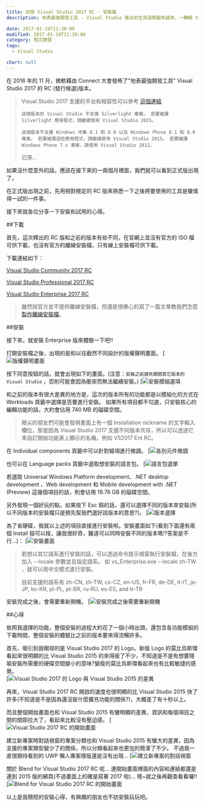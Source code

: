 ```yaml
---
title: 初探 Visual Studio 2017 RC - 安裝篇
description: 地表最強開發工具 - Visual Studio 推出的生命週期越來越快，一轉眼 Visual Studio 2017 就進到RC階段了，這邊就簡單的分享一下安裝試用的心得。

date: 2017-01-19T21:30:00
modified: 2017-01-19T21:30:00
category: 程式開發
tags:
  - Visual Studio

chart: null
---
```


在 2016 年的 11 月，微軟藉由 Connect 大會發佈了"地表最強開發工具" Visual Studio 2017 的 RC (發行候選)版本。

> Visual Studio 2017 支援的平台和相容性可以參考 [這個連結](https://www.visualstudio.com/zh-tw/productinfo/vs2017-compatibility-vs "Visual Studio 2017 平台目標及相容性")
>
> `這個版本的 Visual Studio 不支援 Silverlight 專案。 若要維護 Silverlight 應用程式，請繼續使用 Visual Studio 2015。`
>
> `這個版本不支援 Windows 市集 8.1 和 8.0 以及 Windows Phone 8.1 和 8.0 專案。 若要維護這些應用程式，請繼續使用 Visual Studio 2015。 若要維護 Windows Phone 7.x 專案，請使用 Visual Studio 2012。`
>
> 已哭...

如果沒什麼意外的話，應該在接下來的一兩個月裡面，我們就可以看到正式版出現了。

在正式版出現之前，先用相對穩定的 RC 版來熟悉一下之後將要使用的工具是蠻值得一試的一件事。

接下來就各位分享一下安裝和試用的心得。

##下載

首先，這次釋出的 RC 版和之前的版本有些不同，在官網上並沒有官方的 ISO 檔可供下載，也沒有官方的離線安裝檔，只有線上安裝檔可供下載。

下載連結如下：

[Visual Studio Community 2017 RC](https://aka.ms/vs/15/release/vs_Community.exe "下載 Visual Studio Community 2017 RC")

[Visual Studio Professional 2017 RC](https://aka.ms/vs/15/release/vs_Professional.exe "下載 Visual Studio Professional 2017 RC")

[Visual Studio Enterprise 2017 RC](https://aka.ms/vs/15/release/vs_Enterprise.exe "下載 Visual Studio Enterprise 2017 RC")

> 雖然說官方並不提供離線安裝檔，但還是很佛心的寫了一篇文章教我們怎麼[製作離線安裝檔](https://docs.microsoft.com/zh-tw/visualstudio/install/create-an-offline-installation-of-visual-studio "Create an offline installation of Visual Studio 2017 RC")。

##安裝

接下來，就安裝 Enterprise 版來體驗一下吧!!

打開安裝檔之後，出現的是和以往截然不同設計的版權聲明畫面。
[![版權聲明畫面](01-license-terms.png)

按下同意按鈕的話，就會出現如下的畫面。(注意：`安裝之前請先關閉其它版本的 Visual Studio` ，否則可能會因為衝突而無法繼續安裝。)
[![安裝模組選項](02-workloads.png)

和之前的版本有很大差異的地方是，這次的版本所有的功能都是以模組化的方式在 Workloads 頁籤中選擇是否要進行安裝。
如果所有項目都不勾選，只安裝核心的編輯功能的話，大約會佔用 740 MB 的磁碟空間。

> 眼尖的朋友們可能會發現畫面上有一個 Installation nickname 的文字輸入欄位，那是因為 Visual Studio 2017 支援不同版本共存，所以可以透過它來自訂開始功能表上顯示的名稱，例如 VS2017 Ent RC。

在 Individual components 頁籤中可以針對細項進行微調。
[![各別元件微調](03-individual-components.png)

也可以在 Language packs 頁籤中選取想安裝的語言包。
[![語言包選單](04-language-packs.png)

若選取 Universal Windows Platform development、.NET desktop development 、Web development 和 Mobile development with .NET (Preview) 這幾個項目的話，則會佔用 19.76 GB 的磁碟空間。

另外發現一個好玩的點，如果按下 Esc 鈕的話，還可以選擇不同的版本來安裝(所以不同版本的安裝檔只是預先幫我們選好該版本的意思?)。
[![版本選擇](05-versions-selection.png)

為了省硬碟，我就以上述的項目直接進行安裝啦。安裝畫面如下(看到下面還有兩個 Install 鈕可以按，讓我很好奇，難道可以同時安裝不同的版本嗎!?答案是不行...)：
[![安裝畫面](06-installation.png)

> 若想以其它語系進行安裝的話，可以透過命令提示視窗執行安裝檔，在後方加入 --locale 參數並且指定語系。
> 如 vs_Enterprise.exe --locale zh-TW ，就可以用中文模式進行安裝。
>
> 目前支援的語系有 zh-CN, zh-TW, cs-CZ, en-US, fr-FR, de-DE, it-IT, ja-JP, ko-KR, pl-PL, pt-BR, ru-RU, es-ES, and tr-TR

安裝完成之後，會需要重新開機。
[![安裝完成之後需要重新開機](07-reboot-required.png)

##心得

依照我選擇的功能，整個安裝的過程大約花了一個小時出頭，還包含各功能模組的下載時間，整個安裝的體驗比之前的版本要來得流暢許多。

首先，吸引到我眼球的是 Visual Studio 2017 的 Logo。新版 Logo 的莫比烏斯環看起來很明顯的比 Visual Studio 2015 的來得瘦了不少，不知道是不是有想要隱喻安裝所需要的硬碟空間變小的意味?變瘦的莫比烏斯環看起來也有比較敏捷的感覺。
<br/>[![Visual Studio 2017 的 Logo 與 Visual Studio 2015 的差異](08-the-logo-is-changed-for-vs2017.png)

再來，Visual Studio 2017 RC 開啟的速度也很明顯的比 Visual Studio 2015 快了許多(不知道是不是因為還沒裝什麼擴充功能的關係?)，大概差了有十秒以上。

而且整個開始畫面也和 Visual Studio 2015 有蠻明顯的差異，資訊和每個項目之間的間距拉大了，看起來比較沒有壓迫感。
[![Visual Studio 2017 RC 的開始畫面](09-start-page-of-visual-studio-2017-rc.png)

建立新專案時對話視窗的專案分類也和 Visual Studio 2015 有蠻大的差異，因為支援的專案類型變少了的關係，所以分類看起來也更加的簡潔了不少。
不過我一直很期待看到的 UWP 懶人專案樣版還是沒有出現...
[![建立新專案的對話視窗](10-new-project-dialog.png)

關於 Blend for Visual Studio 2017 RC 呢... 連開始畫面裡面的內容和連結都還是連到 2015 版的網頁(不過畫面上的確是寫著 2017 啦)...
嗯~就之後再觀查看看囉!!
[![Blend for Visual Studio 2017 RC 的開始畫面](11-start-page-of-blend-for-vs2017-rc.png)

以上是我簡短的安裝心得，有興趣的朋友也不妨安裝玩玩吧。
